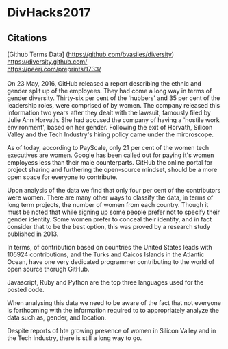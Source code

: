 # DivHacks2017

## Citations

[Github Terms Data] (https://github.com/bvasiles/diversity) <br />
https://diversity.github.com/ <br/>
https://peerj.com/preprints/1733/ <br />
<br />
On 23 May, 2016, GitHub released a report describing the ethnic and gender split up of the employees. They had come a long way in terms of gender diversity. Thirty-six per cent of the 'hubbers' and 35 per cent of the leadership roles, were comprised of by women. The company released this information two years after they dealt with the lawsuit, famously filed by Julie Ann Horvath. She had accused the company of having a 'hostile work environment', based on her gender. Following the exit of Horvath, Silicon Valley and the Tech Industry's hiring policy came under the mircroscope. 

As of today, according to PayScale, only 21 per cent of the women tech executives are women. Google has been called out for paying it's women employess less than their male counterparts. GitHub the online portal for project sharing and furthering the open-source mindset, should be a more open space for everyone to contribute. 

Upon analysis of the data we find that only four per cent of the contributors were women. There are many other ways to classify the data, in terms of long term projects, the number of women from each country. Though it must be noted that while signing up some people prefer not to specify their gender identity. Some women prefer to conceal their identity, and in fact consider that to be the best option, this was proved by a research study published in 2013.

In terms, of contribution based on countries the United States leads with 105924 contributions, and the Turks and Caicos Islands in the Atlantic Ocean, have one very dedicated programmer contributing to the world of open source thorugh GitHub. 

Javascript, Ruby and Python are the top three languages used for the posted code. 

When analysing this data we need to be aware of the fact that not everyone is forthcoming with the information required to to appropriately analyze the data such as, gender, and location.

Despite reports of hte growing presence of women in Silicon Valley and in the Tech industry, there is still a long way to go. 

